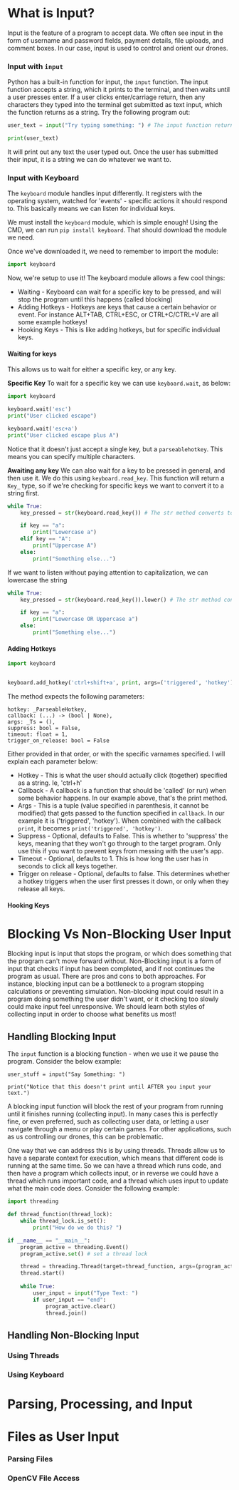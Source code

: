 # What is Input?
Input is the feature of a program to accept data. We often see input in the form of username and password fields, payment details, file uploads, and comment boxes. In our case, input is used to control and orient our drones. 

### Input with `input`
Python has a built-in function for input, the ```input``` function. The input function accepts a string, which it prints to the terminal, and then waits until a user presses enter. If a user clicks enter/carriage return, then any characters they typed into the terminal get submitted as text input, which the function returns as a string. Try the following program out:

```Python
user_text = input("Try typing something: ") # The input function returns the user's text

print(user_text)
```

It will print out any text the user typed out. Once the user has submitted their input, it is a string we can do whatever we want to. 

### Input with Keyboard
The `keyboard` module handles input differently. It registers with the operating system, watched for 'events' - specific actions it should respond to. This basically means we can listen for individual keys. 

We must install the `keyboard` module, which is simple enough! Using the CMD, we can run `pip install keyboard`. That should download the module we need. 

Once we've downloaded it, we need to remember to import the module:

```python
import keyboard
```

Now, we're setup to use it! The keyboard module allows a few cool things:
 - Waiting - Keyboard can wait for a specific key to be pressed, and will stop the program until this happens (called blocking)
 - Adding Hotkeys - Hotkeys are keys that cause a certain behavior or event. For instance ALT+TAB, CTRL+ESC, or CTRL+C/CTRL+V are all some example hotkeys!
 - Hooking Keys - This is like adding hotkeys, but for specific individual keys.

#### Waiting for keys
This allows us to wait for either a specific key, or any key. 

**Specific Key**
To wait for a specific key we can use `keyboard.wait`, as below:

```python
import keyboard

keyboard.wait('esc')
print("User clicked escape")

keyboard.wait('esc+a')
print("User clicked escape plus A")
```

Notice that it doesn't just accept a single key, but a `parseablehotkey`. This means you can specify multiple characters. 

**Awaiting any key**
We can also wait for a key to be pressed in general, and then use it. We do this using `keyboard.read_key`. This function will return a `Key_` type, so if we're checking for specific keys we want to convert it to a string first. 

```python
while True:
    key_pressed = str(keyboard.read_key()) # The str method converts to a string

    if key == "a":
        print("Lowercase a")
    elif key == "A":
        print("Uppercase A")
    else:
        print("Something else...")
```
If we want to listen without paying attention to capitalization, we can lowercase the string
```python
while True:
    key_pressed = str(keyboard.read_key()).lower() # The str method converts to a string

    if key == "a":
        print("Lowercase OR Uppercase a")
    else:
        print("Something else...")
```


#### Adding Hotkeys
```python
import keyboard


keyboard.add_hotkey('ctrl+shift+a', print, args=('triggered', 'hotkey'))
```

The method expects the following parameters:
```
hotkey: _ParseableHotkey,
callback: (...) -> (bool | None),
args: _Ts = (),
suppress: bool = False,
timeout: float = 1,
trigger_on_release: bool = False
```

Either provided in that order, or with the specific varnames specified. I will explain each parameter below:
 - Hotkey - This is what the user should actually click (together) specified as a string. Ie, 'ctrl+h'
 - Callback - A callback is a function that should be 'called' (or run) when some behavior happens. In our example above, that's the print method.
 - Args - This is a tuple (value specified in parenthesis, it cannot be modified) that gets passed to the function specified in `callback`. In our example it is ('triggered', 'hotkey'). When combined with the callback `print`, it becomes `print('triggered', 'hotkey')`.
 - Suppress - Optional, defaults to False. This is whether to 'suppress' the keys, meaning that they won't go through to the target program. Only use this if you want to prevent keys from messing with the user's app.
 - Timeout - Optional, defaults to 1. This is how long the user has in seconds to click all keys together. 
 - Trigger on release - Optional, defaults to false. This determines whether a hotkey triggers when the user first presses it down, or only when they release all keys.



#### Hooking Keys



# Blocking Vs Non-Blocking User Input 
Blocking input is input that stops the program, or which does something that the program can't move forward without. Non-Blocking input is a form of input that checks if input has been completed, and if not continues the program as usual. There are pros and cons to both approaches. For instance, blocking input can be a bottleneck to a program stopping calculations or preventing simulation. Non-blocking input could result in a program doing something the user didn't want, or it checking too slowly could make input feel unresponsive. We should learn both styles of collecting input in order to choose what benefits us most! 

## Handling Blocking Input
The ```input``` function is a blocking function - when we use it we pause the program. Consider the below example:

```
user_stuff = input("Say Something: ")

print("Notice that this doesn't print until AFTER you input your text.")
```

A blocking input function will block the rest of your program from running until it finishes running (collecting input). In many cases this is perfectly fine, or even preferred, such as collecting user data, or letting a user navigate through a menu or play certain games. For other applications, such as us controlling our drones, this can be problematic. 

One way that we can address this is by using threads. Threads allow us to have a separate context for execution, which means that different code is running at the same time. So we can have a thread which runs code, and then have a program which collects input, or in reverse we could have a thread which runs important code, and a thread which uses input to update what the main code does. Consider the following example:

```Python
import threading

def thread_function(thread_lock):
    while thread_lock.is_set():
        print("How do we do this? ")

if __name__ == "__main__":
    program_active = threading.Event()
    program_active.set() # set a thread lock

    thread = threading.Thread(target=thread_function, args=(program_active,))
    thread.start()
    
    while True:
        user_input = input("Type Text: ")
        if user_input == "end":
            program_active.clear()
            thread.join()
```



## Handling Non-Blocking Input
### Using Threads

### Using Keyboard
# Parsing, Processing, and Input

# Files as User Input

### Parsing Files

### OpenCV File Access
